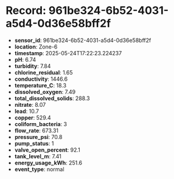 # Record: 961be324-6b52-4031-a5d4-0d36e58bff2f

- **sensor_id**: 961be324-6b52-4031-a5d4-0d36e58bff2f
- **location**: Zone-6
- **timestamp**: 2025-05-24T17:22:23.224237
- **pH**: 6.74
- **turbidity**: 7.84
- **chlorine_residual**: 1.65
- **conductivity**: 1446.6
- **temperature_C**: 18.3
- **dissolved_oxygen**: 7.49
- **total_dissolved_solids**: 288.3
- **nitrate**: 8.07
- **lead**: 10.7
- **copper**: 529.4
- **coliform_bacteria**: 3
- **flow_rate**: 673.31
- **pressure_psi**: 70.8
- **pump_status**: 1
- **valve_open_percent**: 92.1
- **tank_level_m**: 7.41
- **energy_usage_kWh**: 251.6
- **event_type**: normal